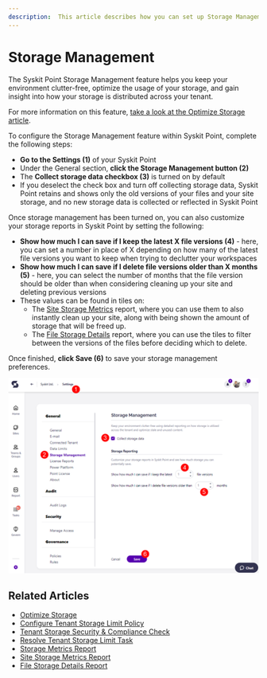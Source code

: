 ```yaml
---
description:  This article describes how you can set up Storage Management in Syskit Point. 
---
```


# Storage Management

The Syskit Point Storage Management feature helps you keep your environment clutter-free, optimize the usage of your storage, and gain insight into how your storage is distributed across your tenant.

For more information on this feature, [take a look at the Optimize Storage article](../governance-and-automation/optimize-storage.md). 

To configure the Storage Management feature within Syskit Point, complete the following steps:

* **Go to the Settings (1)** of your Syskit Point
* Under the General section, **click the Storage Management button (2)**
*  The **Collect storage data checkbox (3)** is turned on by default
  * If you deselect the check box and turn off collecting storage data, Syskit Point retains and shows only the old versions of your files and your site storage, and no new storage data is collected or reflected in Syskit Point

Once storage management has been turned on, you can also customize your storage reports in Syskit Point by setting the following:
* **Show how much I can save if I keep the latest X file versions (4)** - here, you can set a number in place of X depending on how many of the latest file versions you want to keep when trying to declutter your workspaces
* **Show how much I can save if I delete file versions older than X months (5)** - here, you can select the number of months that the file version should be older than when considering cleaning up your site and deleting previous versions
* These values can be found in tiles on: 
  * The [Site Storage Metrics](../reporting/cleanup-and-health-reports.md#site-storage-metrics) report, where you can use them to also instantly clean up your site, along with being shown the amount of storage that will be freed up.
  * The [File Storage Details](../reporting/cleanup-and-health-reports.md#file-storage-details) report, where you can use the tiles to filter between the versions of the files before deciding which to delete. 

Once finished, **click Save (6)** to save your storage management preferences. 

![Syskit Point - Storage Management Set Up](../.gitbook/assets/configure-storage-management-settings.png)

## Related Articles

* [Optimize Storage](../governance-and-automation/optimize-storage.md)
* [Configure Tenant Storage Limit Policy](../governance-and-automation/automated-workflows/tenant-storage-admin.md)
* [Tenant Storage Security & Compliance Check](../../governance-and-automation/security-compliance-checks/tenant-storage.md)
* [Resolve Tenant Storage Limit Task](../../point-collaborators/resolve-governance-tasks/tenant-storage-limit.md)
* [Storage Metrics Report](../reporting/cleanup-and-health-reports.md#storage-metrics)
* [Site Storage Metrics Report](../reporting/cleanup-and-health-reports.md#site-storage-metrics)
* [File Storage Details Report](../reporting/cleanup-and-health-reports.md#file-storage-details)